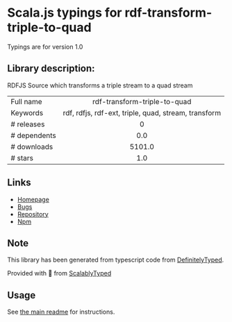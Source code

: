 
# Scala.js typings for rdf-transform-triple-to-quad

Typings are for version 1.0

## Library description:
RDFJS Source which transforms a triple stream to a quad stream

|                    |                 |
| ------------------ | :-------------: |
| Full name          | rdf-transform-triple-to-quad |
| Keywords           | rdf, rdfjs, rdf-ext, triple, quad, stream, transform |
| # releases         | 0 |
| # dependents       | 0.0 |
| # downloads        | 5101.0 |
| # stars            | 1.0 |

## Links
- [Homepage](https://github.com/rdf-ext/rdf-transform-triple-to-quad)
- [Bugs](https://github.com/rdf-ext/rdf-transform-triple-to-quad/issues)
- [Repository](https://github.com/rdf-ext/rdf-transform-triple-to-quad)
- [Npm](https://www.npmjs.com/package/rdf-transform-triple-to-quad)
    


## Note
This library has been generated from typescript code from [DefinitelyTyped](https://definitelytyped.org).

Provided with :purple_heart: from [ScalablyTyped](https://github.com/oyvindberg/ScalablyTyped)

## Usage
See [the main readme](../../readme.md) for instructions.


